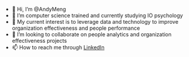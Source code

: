 - 👋 Hi, I’m @AndyMeng
- 🌱 I’m computer science trained and currently studying IO psychology
- 👀 My current interest is to leverage data and technology to improve organization effectiveness and people performance
- 💞️ I’m looking to collaborate on people analytics and organization effectiveness projects
- 📫 How to reach me through [LinkedIn](https://www.linkedin.com/in/andy-meng/)

<!---
AndyMeng/AndyMeng is a ✨ special ✨ repository because its `README.md` (this file) appears on your GitHub profile.
You can click the Preview link to take a look at your changes.
--->
